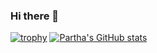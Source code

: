### Hi there 👋
[![trophy](https://github-profile-trophy.vercel.app/?username=partha1189)](https://github.com/partha1189/github-profile-trophy)
[![Partha's GitHub stats](https://github-readme-stats.vercel.app/api?username=partha1189)](https://github.com/partha1189/github-readme-stats)
<!--
**partha1189/partha1189** is a ✨ _special_ ✨ repository because its `README.md` (this file) appears on your GitHub profile.

Here are some ideas to get you started:

- 🔭 I’m currently working on ...
- 🌱 I’m currently learning ...
- 👯 I’m looking to collaborate on ...
- 🤔 I’m looking for help with ...
- 💬 Ask me about ...
- 📫 How to reach me: ...
- 😄 Pronouns: ...
- ⚡ Fun fact: ...
-->
